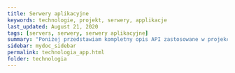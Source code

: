 ```yaml
---
title: Serwery aplikacyjne
keywords: technologie, projekt, serwery, applikacje
last_updated: August 21, 2020
tags: [servers, serwery, serwery aplikacyjne]
summary: "Poniżej przedstawiam kompletny opis API zastosowane w projekcie."
sidebar: mydoc_sidebar
permalink: technologia_app.html
folder: technologia
---
```

